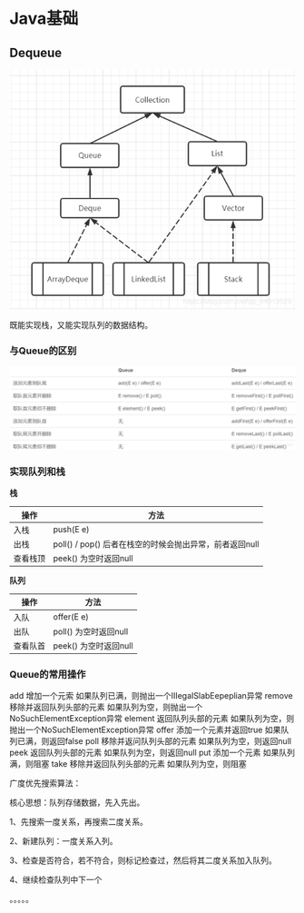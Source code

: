 # Java基础

## Dequeue

![2020053121015811](image/2020053121015811.png)

既能实现栈，又能实现队列的数据结构。

### **与Queue的区别**

![2020053121015811](image/20200317174054655.png)

### 实现队列和栈

**栈**

| 操作     | 方法                                                    |
| -------- | ------------------------------------------------------- |
| 入栈     | push(E e)                                               |
| 出栈     | poll() / pop() 后者在栈空的时候会抛出异常，前者返回null |
| 查看栈顶 | peek() 为空时返回null                                   |

**队列**

| 操作     | 方法                  |
| -------- | --------------------- |
| 入队     | offer(E e)            |
| 出队     | poll() 为空时返回null |
| 查看队首 | peek() 为空时返回null |



### Queue的常用操作

add         增加一个元索                      如果队列已满，则抛出一个IIIegaISlabEepeplian异常
remove   移除并返回队列头部的元素     如果队列为空，则抛出一个NoSuchElementException异常
element  返回队列头部的元素              如果队列为空，则抛出一个NoSuchElementException异常
offer       添加一个元素并返回true        如果队列已满，则返回false
poll         移除并返问队列头部的元素     如果队列为空，则返回null
peek       返回队列头部的元素              如果队列为空，则返回null
put         添加一个元素                       如果队列满，则阻塞
take        移除并返回队列头部的元素     如果队列为空，则阻塞

广度优先搜索算法：

核心思想：队列存储数据，先入先出。

1、先搜索一度关系，再搜索二度关系。

2、新建队列：一度关系入列。

3、检查是否符合，若不符合，则标记检查过，然后将其二度关系加入队列。

4、继续检查队列中下一个

。。。。。

